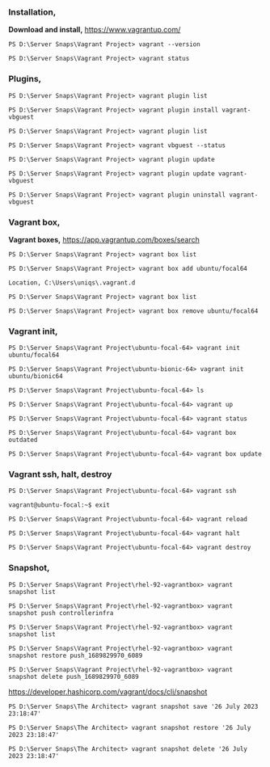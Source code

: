 ### Installation,

**Download and install,** https://www.vagrantup.com/

`PS D:\Server Snaps\Vagrant Project> vagrant --version`

`PS D:\Server Snaps\Vagrant Project> vagrant status`

### Plugins,

`PS D:\Server Snaps\Vagrant Project> vagrant plugin list`

`PS D:\Server Snaps\Vagrant Project> vagrant plugin install vagrant-vbguest`

`PS D:\Server Snaps\Vagrant Project> vagrant plugin list`

`PS D:\Server Snaps\Vagrant Project> vagrant vbguest --status`

`PS D:\Server Snaps\Vagrant Project> vagrant plugin update `

`PS D:\Server Snaps\Vagrant Project> vagrant plugin update vagrant-vbguest`

`PS D:\Server Snaps\Vagrant Project> vagrant plugin uninstall vagrant-vbguest`

### Vagrant box,

**Vagrant boxes,** https://app.vagrantup.com/boxes/search

`PS D:\Server Snaps\Vagrant Project> vagrant box list`

`PS D:\Server Snaps\Vagrant Project> vagrant box add ubuntu/focal64`

    Location, C:\Users\uniqs\.vagrant.d

`PS D:\Server Snaps\Vagrant Project> vagrant box list`

`PS D:\Server Snaps\Vagrant Project> vagrant box remove ubuntu/focal64`


### Vagrant init,

`PS D:\Server Snaps\Vagrant Project\ubuntu-focal-64> vagrant init ubuntu/focal64`

`PS D:\Server Snaps\Vagrant Project\ubuntu-bionic-64> vagrant init ubuntu/bionic64`

`PS D:\Server Snaps\Vagrant Project\ubuntu-focal-64> ls`

`PS D:\Server Snaps\Vagrant Project\ubuntu-focal-64> vagrant up`

`PS D:\Server Snaps\Vagrant Project\ubuntu-focal-64> vagrant status`

`PS D:\Server Snaps\Vagrant Project\ubuntu-focal-64> vagrant box outdated`

`PS D:\Server Snaps\Vagrant Project\ubuntu-focal-64> vagrant box update`


### Vagrant ssh, halt, destroy

`PS D:\Server Snaps\Vagrant Project\ubuntu-focal-64> vagrant ssh`

`vagrant@ubuntu-focal:~$ exit`

`PS D:\Server Snaps\Vagrant Project\ubuntu-focal-64> vagrant reload`

`PS D:\Server Snaps\Vagrant Project\ubuntu-focal-64> vagrant halt`

`PS D:\Server Snaps\Vagrant Project\ubuntu-focal-64> vagrant destroy`


### Snapshot,

`PS D:\Server Snaps\Vagrant Project\rhel-92-vagrantbox> vagrant snapshot list           `

`PS D:\Server Snaps\Vagrant Project\rhel-92-vagrantbox> vagrant snapshot push controllerinfra`

`PS D:\Server Snaps\Vagrant Project\rhel-92-vagrantbox> vagrant snapshot list`

`PS D:\Server Snaps\Vagrant Project\rhel-92-vagrantbox> vagrant snapshot restore push_1689829970_6089`

`PS D:\Server Snaps\Vagrant Project\rhel-92-vagrantbox> vagrant snapshot delete push_1689829970_6089`

https://developer.hashicorp.com/vagrant/docs/cli/snapshot

`PS D:\Server Snaps\The Architect> vagrant snapshot save '26 July 2023 23:18:47'`

`PS D:\Server Snaps\The Architect> vagrant snapshot restore '26 July 2023 23:18:47'`

`PS D:\Server Snaps\The Architect> vagrant snapshot delete '26 July 2023 23:18:47'`

<br>
